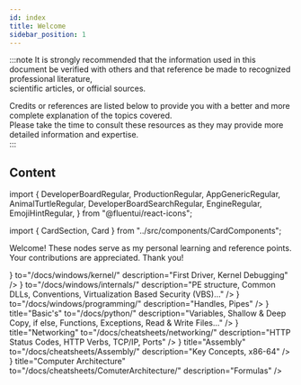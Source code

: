 ```yaml
---
id: index
title: Welcome
sidebar_position: 1
---
```


:::note
It is strongly recommended that the information used in this document be verified with others and that reference be made to recognized professional literature,  
scientific articles, or official sources.

Credits or references are listed below to provide you with a better and more complete explanation of the topics covered.  
Please take the time to consult these resources as they may provide more detailed information and expertise.  
:::

## Content

import {
DeveloperBoardRegular,
ProductionRegular,
AppGenericRegular,
AnimalTurtleRegular,
DeveloperBoardSearchRegular,
EngineRegular,
EmojiHintRegular,
} from "@fluentui/react-icons";

import { CardSection, Card } from "../src/components/CardComponents";

Welcome! These nodes serve as my personal learning and reference points.  
Your contributions are appreciated. Thank you!

<CardSection id="Windows" title="Windows">
  <Card
    title="Kernel"
    icon={<DeveloperBoardRegular />}
    to="/docs/windows/kernel/"
    description="First Driver, Kernel Debugging"
  />
  <Card
    title="Internals"
    icon={<ProductionRegular />}
    to="/docs/windows/internals/"
    description="PE structure, Common DLLs, Conventions, Virtualization Based Security (VBS)..."
  />
  <Card
    title="Programming"
    icon={<AppGenericRegular />}
    to="/docs/windows/programming/"
    description="Handles, Pipes"
  />
</CardSection>

<CardSection id="python" title="Python">
  <Card
    icon={<AnimalTurtleRegular />}
    title="Basic's"
    to="/docs/python/"
    description="Variables, Shallow & Deep Copy, if else, Functions, Exceptions, Read & Write Files..."
  />
</CardSection>

<CardSection id="cheatsheet" title="CheatSheet's">
  <Card
    icon={<EmojiHintRegular />}
    title="Networking"
    to="/docs/cheatsheets/networking/"
    description="HTTP Status Codes, HTTP Verbs, TCP/IP, Ports"
  />
  <Card
    icon={<DeveloperBoardSearchRegular />}
    title="Assembly"
    to="/docs/cheatsheets/Assembly/"
    description="Key Concepts, x86-64"
  />
  <Card
    icon={<EngineRegular />}
    title="Computer Architecture"
    to="/docs/cheatsheets/ComuterArchitecture/"
    description="Formulas"
  />
</CardSection>
